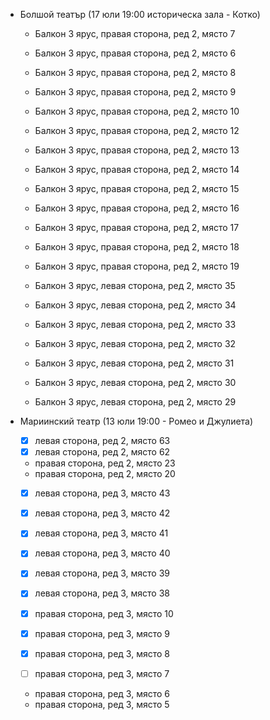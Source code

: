 - Болшой театър (17 юли 19:00 историческа зала - Котко)
	- Балкон 3 ярус, правая сторона, ред 2, място 7
	- Балкон 3 ярус, правая сторона, ред 2, място 6
	- Балкон 3 ярус, правая сторона, ред 2, място 8
	- Балкон 3 ярус, правая сторона, ред 2, място 9
	- Балкон 3 ярус, правая сторона, ред 2, място 10
	- Балкон 3 ярус, правая сторона, ред 2, място 12
	- Балкон 3 ярус, правая сторона, ред 2, място 13
	- Балкон 3 ярус, правая сторона, ред 2, място 14
	- Балкон 3 ярус, правая сторона, ред 2, място 15
	- Балкон 3 ярус, правая сторона, ред 2, място 16
	- Балкон 3 ярус, правая сторона, ред 2, място 17
	- Балкон 3 ярус, правая сторона, ред 2, място 18
	- Балкон 3 ярус, правая сторона, ред 2, място 19


	- Балкон 3 ярус, левая сторона, ред 2, място 35
	- Балкон 3 ярус, левая сторона, ред 2, място 34
	- Балкон 3 ярус, левая сторона, ред 2, място 33
	- Балкон 3 ярус, левая сторона, ред 2, място 32
	- Балкон 3 ярус, левая сторона, ред 2, място 31
	- Балкон 3 ярус, левая сторона, ред 2, място 30
	- Балкон 3 ярус, левая сторона, ред 2, място 29


- Мариинский театр (13 юли 19:00 - Ромео и Джулиета)
	- [x] левая сторона, ред 2, място 63
	- [x] левая сторона, ред 2, място 62

	- правая сторона, ред 2, място 23
	- правая сторона, ред 2, място 20

	- [x] левая сторона, ред 3, място 43
	- [x] левая сторона, ред 3, място 42
	- [x] левая сторона, ред 3, място 41
	- [x] левая сторона, ред 3, място 40
	- [x] левая сторона, ред 3, място 39
	- [x] левая сторона, ред 3, място 38


	- [x] правая сторона, ред 3, място 10
	- [x] правая сторона, ред 3, място 9
	- [x] правая сторона, ред 3, място 8
	- [ ] правая сторона, ред 3, място 7
	- правая сторона, ред 3, място 6
	- правая сторона, ред 3, място 5